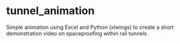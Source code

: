 # tunnel_animation
Simple animation using Excel and Python (xlwings) to create a short demonstration video on spaceproofing within rail tunnels.
